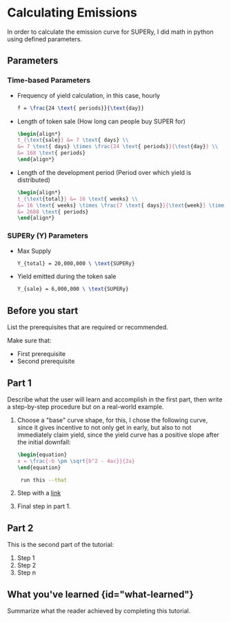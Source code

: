 # Calculating Emissions

In order to calculate the emission curve for SUPERy, I did math in python using defined parameters.

## Parameters

### Time-based Parameters
- Frequency of yield calculation, in this case, hourly
   ```tex
   f = \frac{24 \text{ periods}}{\text{day}}
   ```
- Length of token sale (How long can people buy SUPER for)
   ```tex
   \begin{align*}
   t_{\text{sale}} &= 7 \text{ days} \\
   &= 7 \text{ days} \times \frac{24 \text{ periods}}{\text{day}} \\
   &= 168 \text{ periods}
   \end{align*}
  ```
- Length of the development period (Period over which yield is distributed)
   ```tex
   \begin{align*}
   t_{\text{total}} &= 16 \text{ weeks} \\
   &= 16 \text{ weeks} \times \frac{7 \text{ days}}{\text{week}} \times \frac{24 \text{ periods}}{\text{day}} \\
   &= 2688 \text{ periods}
   \end{align*}
  ```
  
### SUPERy (Y) Parameters
- Max Supply 
   ```tex
   Y_{total} = 20,000,000 \ \text{SUPERy}
   ```
- Yield emitted during the token sale
  ```tex
  Y_{sale} = 6,000,000 \ \text{SUPERy}
   ```

## Before you start

List the prerequisites that are required or recommended.

Make sure that:
- First prerequisite
- Second prerequisite

## Part 1

Describe what the user will learn and accomplish in the first part,
then write a step-by-step procedure but on a real-world example.

1. Choose a "base" curve shape, for this, I chose the following curve, since it gives incentive to not only get in early,
   but also to not immediately claim yield, since the yield curve has a positive slope after the initial downfall:
   ```tex
   \begin{equation}
   x = \frac{-b \pm \sqrt{b^2 - 4ac}}{2a}
   \end{equation}
   ```

   ```bash
    run this --that
   ```

2. Step with a [link](https://www.jetbrains.com)

3. Final step in part 1.

## Part 2

This is the second part of the tutorial:

1. Step 1
2. Step 2
3. Step n

## What you've learned {id="what-learned"}

Summarize what the reader achieved by completing this tutorial.

<seealso>
<!--Give some related links to how-to articles-->
</seealso>
